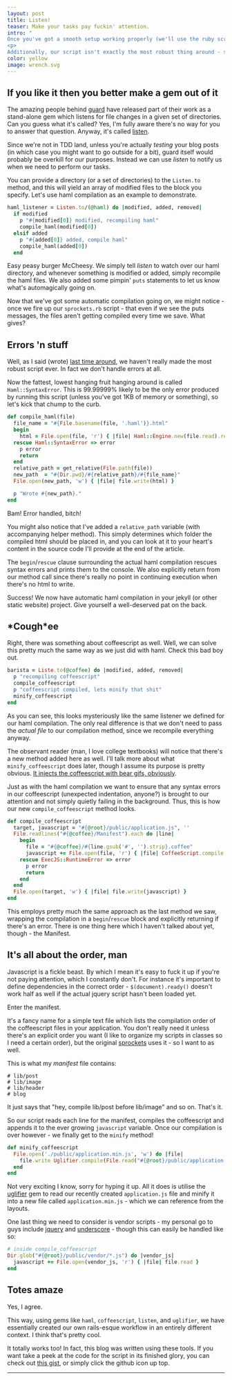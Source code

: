 ```yaml
---
layout: post
title: Listen!
teaser: Make your tasks pay fuckin' attention. 
intro: " 
Once you've got a smooth setup working properly (we'll use the ruby script from the <a href='/2014/11/05/DIY-Sprockets.html'>previous post</a> as an example) the next step is to automate things. Luckily there are a lot of tools available for such a purpose.
<p>
Additionally, our script isn't exactly the most robust thing around - so we definitively need to toughen it up a bit as well. Holy segmentation fault, Batman - this is gonna be swell!"
color: yellow
image: wrench.svg
---
```


## If you like it then you better make a gem out of it

The amazing people behind [guard](https://github.com/guard/guard) have released part of their work as a stand-alone gem which listens for file changes in a given set of directories. Can you guess what it's called? Yes, I'm fully aware there's no way for you to answer that question. Anyway, it's called [listen](https://github.com/guard/listen). 

Since we're not in TDD land, unless you're actually *testing* your blog posts (in which case you might want to go outside for a bit), guard itself would probably be overkill for our purposes. Instead we can use *listen* to notify us when we need to perform our tasks.

You can provide a directory (or a set of directories) to the `Listen.to` method, and this will yield an array of modified files to the block you specify. Let's use haml compilation as an example to demonstrate.

```ruby
haml_listener = Listen.to/(@haml) do |modified, added, removed|
  if modified
    p "#{modified[0]} modified, recompiling haml"
    compile_haml(modified[0])
  elsif added
    p "#{added[0]} added, compile haml" 
    compile_haml(added[0])
  end
```
Easy peasy burger McCheesy. We simply tell *listen* to watch over our haml directory, and whenever something is modified or added, simply recompile the haml files. We also added some pimpin' `puts` statements to let us know what's automagically going on.

Now that we've got some automatic compilation going on, we might notice - once we fire up our `sprockets.rb` script - that even if we see the puts messages, the files aren't getting compiled every time we save. What gives?

## Errors 'n stuff

Well, as I said (wrote) [last time around](/2014/11/05/DIY-Sprockets.html), we haven't really made the most robust script ever. In fact we don't handle errors at all. 

Now the fattest, lowest hanging fruit hanging around is called `Haml::SyntaxError`. This is 99.99999% likely to be the only error produced by running this script (unless you've got 1KB of memory or something), so let's kick that chump to the curb.

```ruby
def compile_haml(file)
  file_name = "#{File.basename(file, '.haml')}.html"
  begin
    html = File.open(file, 'r') { |file| Haml::Engine.new(file.read).render }
  rescue Haml::SyntaxError => error
    p error
    return
  end
  relative_path = get_relative(File.path(file))
  new_path  = "#{Dir.pwd}/#{relative_path}/#{file_name}" 
  File.open(new_path, 'w') { |file| file.write(html) }

  p "Wrote #{new_path}."
end
```
Bam! Error handled, bitch! 

You might also notice that I've added a `relative_path` variable (with accompanying helper method). This simply determines which folder the compiled html should be placed in, and you can look at it to your heart's content in the source code I'll provide at the end of the article.

The `begin`/`rescue` clause surrounding the actual haml compilation rescues syntax errors and prints them to the console. We also explicitly return from our method call since there's really no point in continuing execution when there's no html to write.

Success! We now have automatic haml compilation in your jekyll (or other static website) project. Give yourself a well-deserved pat on the back.

## \*Cough\*ee

Right, there was something about coffeescript as well. Well, we can solve this pretty much the same way as we just did with haml. Check this bad boy out.

```ruby
barista = Liste.to(@coffee) do |modified, added, removed|
  p "recompiling coffeescript"
  compile_coffeescript
  p "coffeescript compiled, lets minify that shit"
  minify_coffeescript
end
```
As you can see, this looks mysteriously like the same listener we defined for our haml compilation. The only real difference is that we don't need to pass the *actual file* to our compilation method, since we recompile everything anyway.

The observant reader (man, I love college textbooks) will notice that there's a new method added here as well. I'll talk more about what `minify_coffeescript` does later, though I assume its purpose is pretty obvious. [It injects the coffeescript with bear gifs, obviously](https://slack-imgs.com/?url=http%3A%2F%2Fmedia.giphy.com%2Fmedia%2FbedJzNQ30Sq0E%2Fgiphy.gif&width=365&height=301).

Just as with the haml compilation we want to ensure that any syntax errors in our coffeescript (unexpected indentation, anyone?) is brought to our attention and not simply quietly failing in the background. Thus, this is how our new `compile_coffeescript` method looks.

```ruby
def compile_coffeescript
  target, javascript = "#{@root}/public/application.js", ''
  File.readlines("#{@coffee}/Manifest").each do |line|
    begin
      file = "#{@coffee}/#{line.gsub('#', '').strip}.coffee"
      javascript += File.open(file, 'r') { |file| CoffeeScript.compile file.read }
    rescue ExecJS::RuntimeError => error
      p error
      return
    end
  end
  File.open(target, 'w') { |file| file.write(javascript) }
end
```
This employs pretty much the same approach as the last method we saw, wrapping the compilation in a `begin`/`rescue` block and explicitly returning if there's an error. There is one thing here which I haven't talked about yet, though - the Manifest.

## It's all about the order, man

Javascript is a fickle beast. By which I mean it's easy to fuck it up if you're not paying attention, which I constantly don't. For instance it's important to define dependencies in the correct order - `$(document).ready()` doesn't work half as well if the actual jquery script hasn't been loaded yet.

Enter the manifest. 

It's a fancy name for a simple text file which lists the compilation order of the coffeescript files in your application. You don't really need it unless there's an explicit order you want (I like to organize my scripts in classes so I need a certain order), but the original [sprockets](https://github.com/sstephenson/sprockets) uses it - so I want to as well.

This is what my *manifest* file contains:

```
# lib/post
# lib/image
# lib/header
# blog
```
It just says that "hey, compile lib/post before lib/image" and so on. That's it.

So our script reads each line for the manifest, compiles the coffeescript and appends it to the ever growing `javascript` variable. Once our compilation is over however - we finally get to the `minify` method!

```ruby
def minify_coffeescript
  File.open('./public/application.min.js', 'w') do |file|
    file.write Uglifier.compile(File.read("#{@root}/public/application.js"))
  end
end
```
Not very exciting I know, sorry for hyping it up. All it does is utilise the [uglifier](https://github.com/lautis/uglifier) gem to read our recently created `application.js` file and minify it into a new file called `application.min.js` - which we can reference from the layouts.

One last thing we need to consider is vendor scripts - my personal go to guys include [jquery](http://jquery.com) and [underscore](http://underscorejs.org) - though this can easily be handled like so:

```ruby
# inside compile_coffeescript
Dir.glob("#{@root}/public/vendor/*.js") do |vendor_js|
  javascript += File.open(vendor_js, 'r') { |file| file.read }  
end
```
## Totes amaze

Yes, I agree.

This way, using gems like `haml`, `coffeescript`, `listen`, and `uglifier`, we have essentially created our own rails-esque workflow in an entirely different context. I think that's pretty cool.

It totally works too! In fact, this blog was written using these tools. If you want take a peek at the code for the script in its finished glory, you can check out [this gist](https://gist.github.com/nicohvi/208bb730c7ed58261779), or simply click the github icon up top.

---

